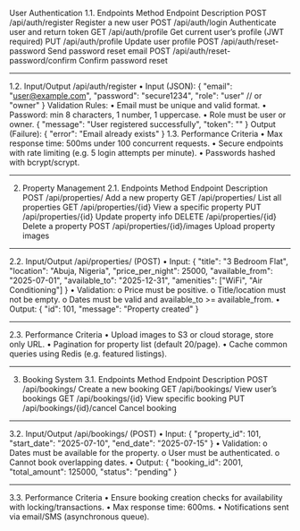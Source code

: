  User Authentication
1.1. Endpoints
Method	Endpoint	Description
POST	/api/auth/register	Register a new user
POST	/api/auth/login	Authenticate user and return token
GET	/api/auth/profile	Get current user’s profile (JWT required)
PUT	/api/auth/profile	Update user profile
POST	/api/auth/reset-password	Send password reset email
POST	/api/auth/reset-password/confirm	Confirm password reset
________________________________________
1.2. Input/Output
 /api/auth/register
•	Input (JSON):
{
  "email": "user@example.com",
  "password": "secure1234",
  "role": "user"  // or "owner"
}
Validation Rules:
•	Email must be unique and valid format.
•	Password: min 8 characters, 1 number, 1 uppercase.
•	Role must be user or owner.
{
  "message": "User registered successfully",
  "token": "<JWT>"
}
Output (Failure):
{
  "error": "Email already exists"
}
1.3. Performance Criteria
•	Max response time: 500ms under 100 concurrent requests.
•	Secure endpoints with rate limiting (e.g. 5 login attempts per minute).
•	Passwords hashed with bcrypt/scrypt.
________________________________________
2. Property Management
2.1. Endpoints
Method	Endpoint	Description
POST	/api/properties/	Add a new property
GET	/api/properties/	List all properties
GET	/api/properties/{id}	View a specific property
PUT	/api/properties/{id}	Update property info
DELETE	/api/properties/{id}	Delete a property
POST	/api/properties/{id}/images	Upload property images
________________________________________
2.2. Input/Output
/api/properties/ (POST)
•	Input:
{
  "title": "3 Bedroom Flat",
  "location": "Abuja, Nigeria",
  "price_per_night": 25000,
  "available_from": "2025-07-01",
  "available_to": "2025-12-31",
  "amenities": ["WiFi", "Air Conditioning"]
}
•	Validation:
o	Price must be positive.
o	Title/location must not be empty.
o	Dates must be valid and available_to >= available_from.
•	Output:
{
  "id": 101,
  "message": "Property created"
}
________________________________________
2.3. Performance Criteria
•	Upload images to S3 or cloud storage, store only URL.
•	Pagination for property list (default 20/page).
•	Cache common queries using Redis (e.g. featured listings).
________________________________________
3. Booking System
3.1. Endpoints
Method	Endpoint	Description
POST	/api/bookings/	Create a new booking
GET	/api/bookings/	View user’s bookings
GET	/api/bookings/{id}	View specific booking
PUT	/api/bookings/{id}/cancel	Cancel booking
________________________________________
3.2. Input/Output
 /api/bookings/ (POST)
•	Input:
{
  "property_id": 101,
  "start_date": "2025-07-10",
  "end_date": "2025-07-15"
}
•	Validation:
o	Dates must be available for the property.
o	User must be authenticated.
o	Cannot book overlapping dates.
•	Output:
{
  "booking_id": 2001,
  "total_amount": 125000,
  "status": "pending"
}
________________________________________
3.3. Performance Criteria
•	Ensure booking creation checks for availability with locking/transactions.
•	Max response time: 600ms.
•	Notifications sent via email/SMS (asynchronous queue).

